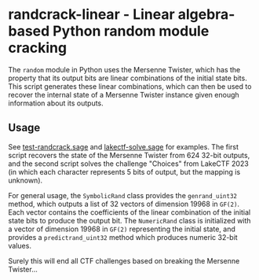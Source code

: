 # randcrack-linear - Linear algebra-based Python random module cracking

The `random` module in Python uses the Mersenne Twister, which has the property that its output bits are linear combinations of the initial state bits. This script generates these linear combinations, which can then be used to recover the internal state of a Mersenne Twister instance given enough information about its outputs.

## Usage
See [test-randcrack.sage](test-randcrack.sage) and [lakectf-solve.sage](lakectf-solve.sage) for examples. The first script recovers the state of the Mersenne Twister from 624 32-bit outputs, and the second script solves the challenge "Choices" from LakeCTF 2023 (in which each character represents 5 bits of output, but the mapping is unknown).

For general usage, the `SymbolicRand` class provides the `genrand_uint32` method, which outputs a list of 32 vectors of dimension 19968 in `GF(2)`. Each vector contains the coefficients of the linear combination of the initial state bits to produce the output bit. The `NumericRand` class is initialized with a vector of dimension 19968 in `GF(2)` representing the initial state, and provides a `predictrand_uint32` method which produces numeric 32-bit values.

Surely this will end all CTF challenges based on breaking the Mersenne Twister...
